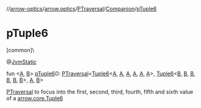 //[arrow-optics](../../../../index.md)/[arrow.optics](../../index.md)/[PTraversal](../index.md)/[Companion](index.md)/[pTuple6](p-tuple6.md)

# pTuple6

[common]\

@[JvmStatic](https://kotlinlang.org/api/latest/jvm/stdlib/kotlin.jvm/-jvm-static/index.html)

fun &lt;[A](p-tuple6.md), [B](p-tuple6.md)&gt; [pTuple6](p-tuple6.md)(): [PTraversal](../index.md)&lt;[Tuple6](../../../../../arrow-core/arrow-core/arrow.core/-tuple6/index.md)&lt;[A](p-tuple6.md), [A](p-tuple6.md), [A](p-tuple6.md), [A](p-tuple6.md), [A](p-tuple6.md), [A](p-tuple6.md)&gt;, [Tuple6](../../../../../arrow-core/arrow-core/arrow.core/-tuple6/index.md)&lt;[B](p-tuple6.md), [B](p-tuple6.md), [B](p-tuple6.md), [B](p-tuple6.md), [B](p-tuple6.md), [B](p-tuple6.md)&gt;, [A](p-tuple6.md), [B](p-tuple6.md)&gt;

[PTraversal](../index.md) to focus into the first, second, third, fourth, fifth and sixth value of a [arrow.core.Tuple6](../../../../../arrow-core/arrow-core/arrow.core/-tuple6/index.md)
